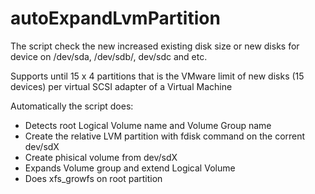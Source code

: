# autoExpandLvmPartition

The script check the new increased existing disk size or new disks for device on /dev/sda, /dev/sdb/, dev/sdc and etc.

Supports until 15 x 4 partitions that is the VMware limit of new disks (15 devices) per virtual SCSI adapter of a Virtual Machine

Automatically the script does:

- Detects root Logical Volume name and Volume Group name
- Create the relative LVM partition with fdisk command on the corrent dev/sdX
- Create phisical volume from dev/sdX
- Expands Volume group and extend Logical Volume
- Does xfs_growfs on root partition
